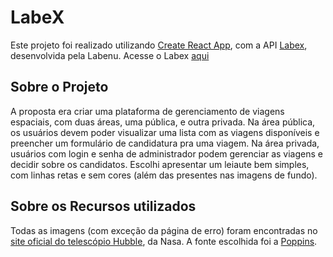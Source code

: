 # LabeX

Este projeto foi realizado utilizando [Create React App](https://github.com/facebook/create-react-app), com a API [Labex](https://documenter.getpostman.com/view/9133542/TzCTZkQr#), desenvolvida pela Labenu.
Acesse o Labex [aqui](https://labex-ruana.surge.sh)

## Sobre o Projeto

A proposta era criar uma plataforma de gerenciamento de viagens espaciais, com duas áreas, uma pública, e outra privada. Na área pública, os usuários devem poder visualizar uma lista com as viagens disponíveis e preencher um formulário de candidatura pra uma viagem.
Na área privada, usuários com login e senha de administrador podem gerenciar as viagens e decidir sobre os candidatos.
Escolhi apresentar um leiaute bem simples, com linhas retas e sem cores (além das presentes nas imagens de fundo).


## Sobre os Recursos utilizados

Todas as imagens (com exceção da página de erro) foram encontradas no [site oficial do telescópio Hubble](https://hubblesite.org/), da Nasa.
A fonte escolhida foi a [Poppins](https://fonts.google.com/specimen/Poppins).
